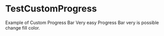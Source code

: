# TestCustomProgress
Example of Custom Progress Bar
Very easy Progress Bar very is possible change fill color.
